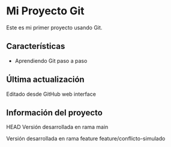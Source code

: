 # Mi Proyecto Git

Este es mi primer proyecto usando Git.

## Características

- Aprendiendo Git paso a paso

## Última actualización

Editado desde GitHub web interface

## Información del proyecto

HEAD
Versión desarrollada en rama main

Versión desarrollada en rama feature
feature/conflicto-simulado
